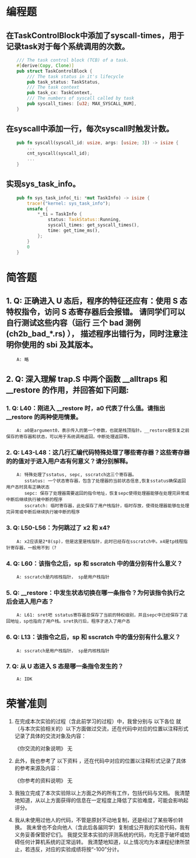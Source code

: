 # 编程题

## 在TaskControlBlock中添加了syscall-times，用于记录task对于每个系统调用的次数。
```Rust 
    /// The task control block (TCB) of a task.
    #[derive(Copy, Clone)]
    pub struct TaskControlBlock {
        /// The task status in it's lifecycle
        pub task_status: TaskStatus,
        /// The task context
        pub task_cx: TaskContext,
        /// The numbers of syscall called by task
        pub syscall_times: [u32; MAX_SYSCALL_NUM],
    }
```
## 在syscall中添加一行，每次syscall时触发计数。
```Rust
    pub fn syscall(syscall_id: usize, args: [usize; 3]) -> isize {
        ...
        cnt_syscall(syscall_id);    
        ...
    }

```

## 实现sys_task_info。
```Rust
    pub fn sys_task_info(_ti: *mut TaskInfo) -> isize {
        trace!("kernel: sys_task_info");
        unsafe {
            *_ti = TaskInfo {
                status: TaskStatus::Running,
                syscall_times: get_syscall_times(),
                time: get_time_ms(),
            }; 
        }
        0
    }

```

# 简答题
## 1.  Q: 正确进入 U 态后，程序的特征还应有：使用 S 态特权指令，访问 S 态寄存器后会报错。 请同学们可以自行测试这些内容（运行 三个 bad 测例 (ch2b_bad_*.rs) ）， 描述程序出错行为，同时注意注明你使用的 sbi 及其版本。

        A: 略

## 2.  Q: 深入理解 trap.S 中两个函数 __alltraps 和 __restore 的作用，并回答如下问题:

### 1.  Q: L40：刚进入 __restore 时，a0 代表了什么值。请指出 __restore 的两种使用情景。
        A: a0是argument0，表示传入的第一个参数，也就是栈顶指针。__restore是恢复之前保存的寄存器和状态，可以用于系统调用返回，中断处理返回等。

### 2.  Q: L43-L48：这几行汇编代码特殊处理了哪些寄存器？这些寄存器的的值对于进入用户态有何意义？请分别解释。
        A: 特殊处理了sstatus, sepc, sscratch这三个寄存器。
           sstatus: 一个状态寄存器，包含了处理器的当前状态信息,恢复sstatus确保返回用户态时具有正确状态
           sepc: 保存了处理器需要返回的指令地址，恢复sepc使得处理器能够在处理完异常或中断后继续执行被中断的程序
           sscratch: 临时寄存器，此处保存了用户栈指针，临时存放，使得处理器能够在处理完异常或中断后继续执行被中断的程序
    
### 3.  Q: L50-L56：为何跳过了 x2 和 x4? 
        A: x2应该是2*8(sp)，但是这里是栈指针，此时已经存在sscratch中。x4是tp线程指针寄存器，一般用不到（?

### 4.  Q: L60：该指令之后，sp 和 sscratch 中的值分别有什么意义？
        A: sscratch是内核栈指针， sp是用户栈指针
    
### 5.  Q: __restore：中发生状态切换在哪一条指令？为何该指令执行之后会进入用户态？
        A: L61: sret吧 sstatus寄存器总保存了当前的特权级别，并且sepc中已经保存了返回地址，sp也指向了用户栈。sret执行后，程序才进入了用户态
    
### 6.  Q: L13：该指令之后，sp 和 sscratch 中的值分别有什么意义？
        A: sscratch是用户栈指针， sp是内核栈指针

### 7.  Q: 从 U 态进入 S 态是哪一条指令发生的？
        A: IDK

# 荣誉准则

1. 在完成本次实验的过程（含此前学习的过程）中，我曾分别与 以下各位 就（与本次实验相关的）以下方面做过交流，还在代码中对应的位置以注释形式记录了具体的交流对象及内容：

    《你交流的对象说明》
    无

2. 此外，我也参考了 以下资料 ，还在代码中对应的位置以注释形式记录了具体的参考来源及内容：

    《你参考的资料说明》
    无

3. 我独立完成了本次实验除以上方面之外的所有工作，包括代码与文档。 我清楚地知道，从以上方面获得的信息在一定程度上降低了实验难度，可能会影响起评分。

4. 我从未使用过他人的代码，不管是原封不动地复制，还是经过了某些等价转换。 我未曾也不会向他人（含此后各届同学）复制或公开我的实验代码，我有义务妥善保管好它们。 我提交至本实验的评测系统的代码，均无意于破坏或妨碍任何计算机系统的正常运转。 我清楚地知道，以上情况均为本课程纪律所禁止，若违反，对应的实验成绩将按“-100”分计。